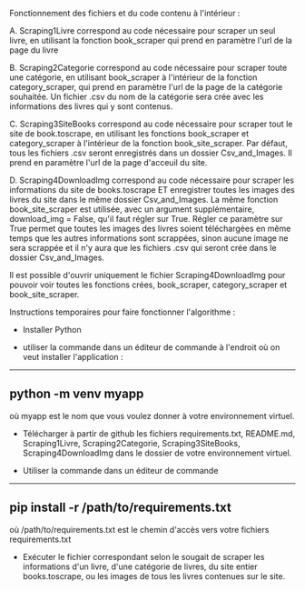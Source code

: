 Fonctionnement des fichiers et du code contenu à l'intérieur :

A. Scraping1Livre correspond au code nécessaire pour scraper un seul livre, en utilisant la fonction book_scraper qui prend en paramètre l'url de la page du livre

B. Scraping2Categorie correspond au code nécessaire pour scraper toute une catégorie, en utilisant book_scraper à l'intérieur de la fonction category_scraper,
qui prend en paramètre l'url de la page de la catégorie souhaitée. Un fichier .csv du nom de la catégorie sera crée avec les informations des livres qui y sont contenus.

C. Scraping3SiteBooks correspond au code nécessaire pour scraper tout le site de book.toscrape, en utilisant les fonctions book_scraper et category_scraper à l'intérieur
de la fonction book_site_scraper.
Par défaut, tous les fichiers .csv seront enregistrés dans un dossier Csv_and_Images. Il prend en paramètre l'url de la page d'acceuil du site.

D. Scraping4DownloadImg correspond au code nécessaire pour scraper les informations du site de books.toscrape ET enregistrer toutes les images des livres
du site dans le même dossier Csv_and_Images. La même fonction book_site_scraper est utilisée, avec un argument supplémentaire, download_img = False, qu'il faut régler
sur True. Régler ce paramètre sur True permet que toutes les images des livres soient téléchargées en même temps que les autres informations sont scrappées, sinon aucune
image ne sera scrappée et il n'y aura que les fichiers .csv qui seront crée dans le dossier Csv_and_Images.

Il est possible d'ouvrir uniquement le fichier Scraping4DownloadImg  pour pouvoir voir toutes les fonctions crées, book_scraper, category_scraper et
book_site_scraper.

Instructions temporaires pour faire fonctionner l'algorithme :

- Installer Python

- utiliser la commande dans un éditeur de commande à l'endroit où on veut installer l'application :
----------------------
python -m venv myapp
----------------------
où myapp est le nom que vous voulez donner à votre environnement virtuel.

- Télécharger à partir de github les fichiers requirements.txt, README.md, Scraping1Livre, Scraping2Categorie, Scraping3SiteBooks, Scraping4DownloadImg dans le dossier
de votre environnement virtuel.

- Utiliser la commande dans un éditeur de commande
 ---------------------
 pip install -r /path/to/requirements.txt 
 ---------------------
 où /path/to/requirements.txt est le chemin d'accès vers votre fichiers requirements.txt
 
 - Exécuter le fichier correspondant selon le sougait de scraper les informations d'un livre, d'une catégorie de livres, du site entier books.toscrape, ou les images de
 tous les livres contenues sur le site.
